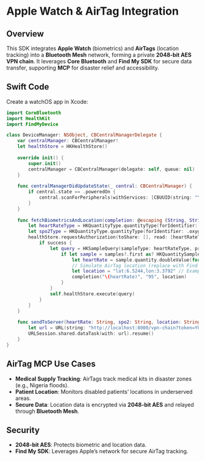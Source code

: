 # Apple Watch & AirTag Integration

## Overview

This SDK integrates **Apple Watch** (biometrics) and **AirTags** (location tracking) into a **Bluetooth Mesh** network, forming a private **2048-bit AES VPN chain**. It leverages **Core Bluetooth** and **Find My SDK** for secure data transfer, supporting **MCP** for disaster relief and accessibility.

## Swift Code

Create a watchOS app in Xcode:
```swift
import CoreBluetooth
import HealthKit
import FindMyDevice

class DeviceManager: NSObject, CBCentralManagerDelegate {
    var centralManager: CBCentralManager!
    let healthStore = HKHealthStore()
    
    override init() {
        super.init()
        centralManager = CBCentralManager(delegate: self, queue: nil)
    }
    
    func centralManagerDidUpdateState(_ central: CBCentralManager) {
        if central.state == .poweredOn {
            central.scanForPeripherals(withServices: [CBUUID(string: "YOUR_MESH_UUID")])
        }
    }
    
    func fetchBiometricsAndLocation(completion: @escaping (String, String, String) -> Void) {
        let heartRateType = HKQuantityType.quantityType(forIdentifier: .heartRate)!
        let spo2Type = HKQuantityType.quantityType(forIdentifier: .oxygenSaturation)!
        healthStore.requestAuthorization(toShare: [], read: [heartRateType, spo2Type]) { success, error in
            if success {
                let query = HKSampleQuery(sampleType: heartRateType, predicate: nil, limit: 1, sortDescriptors: nil) { _, samples, _ in
                    if let sample = samples?.first as? HKQuantitySample {
                        let heartRate = sample.quantity.doubleValue(for: HKUnit(from: "count/min"))
                        // Simulate AirTag location (replace with Find My SDK call)
                        let location = "lat:6.5244,lon:3.3792" // Example: Lagos, Nigeria
                        completion("\(heartRate)", "95", location)
                    }
                }
                self.healthStore.execute(query)
            }
        }
    }
    
    func sendToServer(heartRate: String, spo2: String, location: String) {
        let url = URL(string: "http://localhost:8000/vpn-chain?token=YOUR_JWT&heart_rate=\(heartRate)&spo2=\(spo2)&location=\(location)&environment=cave")!
        URLSession.shared.dataTask(with: url).resume()
    }
}
```

## AirTag MCP Use Cases

- **Medical Supply Tracking**: AirTags track medical kits in disaster zones (e.g., Nigeria floods).
- **Patient Location**: Monitors disabled patients’ locations in underserved areas.
- **Secure Data**: Location data is encrypted via **2048-bit AES** and relayed through **Bluetooth Mesh**.

## Security

- **2048-bit AES**: Protects biometric and location data.
- **Find My SDK**: Leverages Apple’s network for secure AirTag tracking.[](https://github.com/seemoo-lab/openhaystack)[](https://www.theverge.com/2021/3/4/22313461/openhaystack-apple-find-my-network-diy-airtags)
